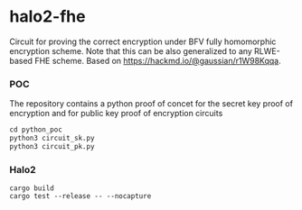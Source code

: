 # halo2-fhe

Circuit for proving the correct encryption under BFV fully homomorphic encryption scheme. Note that this can be also generalized to any RLWE-based FHE scheme. Based on https://hackmd.io/@gaussian/r1W98Kqqa.

### POC

The repository contains a python proof of concet for the secret key proof of encryption and for public key proof of encryption circuits

```python
cd python_poc
python3 circuit_sk.py
python3 circuit_pk.py
```

### Halo2

```
cargo build
cargo test --release -- --nocapture
```